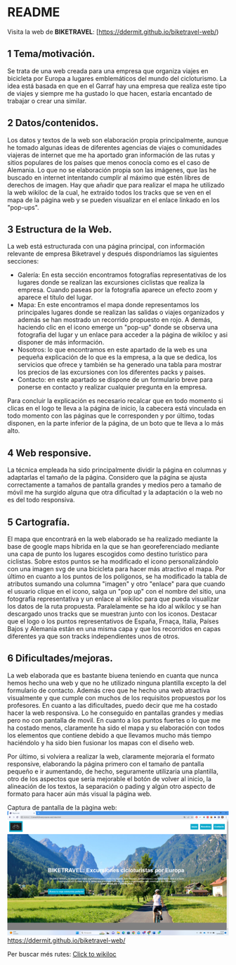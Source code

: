 # README #

Visita la web de **BIKETRAVEL**: [https://ddermit.github.io/biketravel-web/)

## 1 Tema/motivación.

Se trata de una web creada para una empresa que organiza viajes en bicicleta por Europa a lugares emblemáticos del mundo del cicloturismo. La idea está basada en que en el Garraf hay una empresa que realiza este tipo de viajes y siempre me ha gustado lo que hacen, estaría encantado de trabajar o crear una similar. 

## 2 Datos/contenidos.

Los datos y textos de la web son elaboración propia principalmente, aunque he tomado algunas ideas de diferentes agencias de viajes o comunidades viajeras de internet que me ha aportado gran información de las rutas y sitios populares de los países que menos conocía como es el caso de Alemania. Lo que no se elaboración propia son las imágenes, que las he buscado en internet intentando cumplir al máximo que estén libres de derechos de imagen. Hay que añadir que para realizar el mapa he utilizado la web wikiloc de la cual, he extraído todos los tracks que se ven en el mapa de la página web y se pueden visualizar en el enlace linkado en los "pop-ups".

## 3 Estructura de la Web.

La web está estructurada con una página principal, con información relevante de empresa Biketravel y después dispondríamos las siguientes secciones:

- Galería: En esta sección encontramos fotografías representativas de los lugares donde se realizan las excursiones ciclistas que realiza la empresa. Cuando paseas por la fotografía aparece un efecto zoom y aparece el título del lugar.
- Mapa: En este encontramos el mapa donde representamos los principales lugares donde se realizan las salidas o viajes organizados y además se han mostrado un recorrido propuesto en rojo. A demás, haciendo clic en el icono emerge un "pop-up" donde se observa una fotografia del lugar y un enlace para acceder a la página de wikiloc y asi disponer de más información.
- Nosotros: lo que encontramos en este apartado de la web es una pequeña explicación de lo que es la empresa, a la que se dedica, los servicios que ofrece y también se ha generado una tabla para mostrar los precios de las excursiones con los diferentes packs y paises.
- Contacto: en este apartado se dispone de un formulario breve para ponerse en contacto y realizar cualquier pregunta en la empresa.

Para concluir la explicación es necesario recalcar que en todo momento si clicas en el logo te lleva a la página de inicio, la cabecera está vinculada en todo momento con las páginas que le corresponden y por último, todas disponen, en la parte inferior de la página, de un boto que te lleva a lo más alto.

## 4 Web responsive.

La técnica empleada ha sido principalmente dividir la página en columnas y adaptarlas el tamaño de la página. Considero que la página se ajusta correctamente a tamaños de pantalla grandes y medios pero a tamaño de móvil me ha surgido alguna que otra dificultad y la adaptación o la web no es del todo responsiva.

## 5 Cartografía.

El mapa que encontrará en la web elaborado se ha realizado mediante la base de google maps hibrida en la que se han georeferenciado mediante una capa de punto los lugares escogidos como destino turístico para ciclistas. Sobre estos puntos se ha modificado el icono personalizándolo con una imagen svg de una bicicleta para hacer más atractivo el mapa. Por último en cuanto a los puntos de los polígonos, se ha modificado la tabla de atributos sumando una columna "imagen" y otro "enlace" para que cuando el usuario clique en el icono, salga un "pop up" con el nombre del sitio, una fotografía representativa y un enlace al wikiloc para que pueda visualizar los datos de la ruta propuesta.
Paralelamente se ha ido al wikiloc y se han descargado unos tracks que se muestran junto con los iconos.
Destacar que el logo o los puntos representativos de España, Frnaça, Italia, Países Bajos y Alemania están en una misma capa y que los recorridos en capas diferentes ya que son tracks independientes unos de otros.

## 6 Dificultades/mejoras.

La web elaborada que es bastante biuena teniendo en cuanta que nunca hemos hecho una web y que no he utilizado ninguna plantilla excepto la del formulario de contacto. Además creo que he hecho una web atractiva visualmente y que cumple con muchos de los requisitos propuestos por los profesores.
En cuanto a las dificultades, puedo decir que me ha costado hacer la web responsiva. Lo he conseguido en pantallas grandes y medias pero no con pantalla de movil.
En cuanto a los puntos fuertes o lo que me ha costado menos, claramente ha sido el mapa y su elaboración con todos los elementos que contiene debido a que llevamos mucho más tiempo haciéndolo y ha sido bien fusionar los mapas con el diseño web.

Por último, si volviera a realizar la web, claramente mejoraría el formato responsive, elaborando la página primero con el tamaño de pantalla pequeño e ir aumentando, de hecho, seguramente utilizaria una plantilla, otro de los aspectos que sería mejorable el botón de volver al inicio, la alineación de los textos, la separación o pading y algún otro aspecto de formato para hacer aún más visual la página web.



Captura de pantalla de la pàgina web:
![Una imatge d'exemple](./images/web.png "Logo Title Text 1")
https://ddermit.github.io/biketravel-web/

Per buscar més rutes: 
[Click to wikiloc](https://ca.wikiloc.com)
